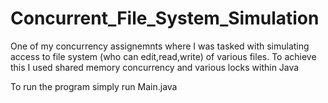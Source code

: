 # Concurrent_File_System_Simulation

One of my concurrency assignemnts where I was tasked with simulating access to file system (who can edit,read,write) of various files.
To achieve this I used shared memory concurrency and various locks within Java

To run the program simply run Main.java
